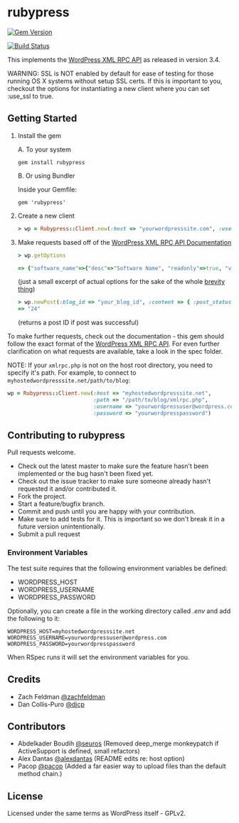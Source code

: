 # rubypress

[![Gem Version](https://badge.fury.io/rb/rubypress.png)](http://badge.fury.io/rb/rubypress)

[![Build Status](https://travis-ci.org/zachfeldman/rubypress.png)](https://travis-ci.org/zachfeldman/rubypress)

This implements the [WordPress XML RPC API](http://codex.wordpress.org/XML-RPC_WordPress_API) as released in version 3.4.

WARNING: SSL is NOT enabled by default for ease of testing for those running OS X systems without setup SSL certs. If this is important to you, checkout the options for instantiating a new client where you can set :use_ssl to true.


## Getting Started

1. Install the gem

    A. To your system

    `gem install rubypress`

    B. Or using Bundler

    Inside your Gemfile:

    `gem 'rubypress'`

2. Create a new client

   ```ruby
   > wp = Rubypress::Client.new(:host => "yourwordpresssite.com", :username => "yourwordpressuser@wordpress.com", :password => "yourwordpresspassword")
   ```

3. Make requests based off of the [WordPress XML RPC API Documentation](http://codex.wordpress.org/XML-RPC_WordPress_API)

    ```ruby
    > wp.getOptions

    => {"software_name"=>{"desc"=>"Software Name", "readonly"=>true, "value"=>"WordPress"}
    ```
    (just a small excerpt of actual options for the sake of the whole [brevity thing](http://3-akamai.tapcdn.com/images/thumbs/taps/2012/06/demotivational-poster-the-dude-or-the-dude-his-dudeness-el-duderino-if-you-re-not-into-the-whole-brevity-thing-3410281f-sz640x523-animate.jpg))

    ```ruby
    > wp.newPost(:blog_id => "your_blog_id", :content => { :post_status => "publish", :post_date => Time.now, :post_content => "What an awesome post", :post_title => "Woo Title" })
    => "24"
    ```

    (returns a post ID if post was successful)

To make further requests, check out the documentation - this gem should follow the exact format of the [WordPress XML RPC API](http://codex.wordpress.org/XML-RPC_WordPress_API). For even further clarification on what requests are available, take a look in the spec folder.

NOTE: If your `xmlrpc.php` is not on the host root directory, you need to
specify it's path. For example, to connect to `myhostedwordpresssite.net/path/to/blog`:

```ruby
wp = Rubypress::Client.new(:host => "myhostedwordpresssite.net",
                           :path => "/path/to/blog/xmlrpc.php",
                           :username => "yourwordpressuser@wordpress.com",
                           :password => "yourwordpresspassword")
```

## Contributing to rubypress

Pull requests welcome.

* Check out the latest master to make sure the feature hasn't been implemented or the bug hasn't been fixed yet.
* Check out the issue tracker to make sure someone already hasn't requested it and/or contributed it.
* Fork the project.
* Start a feature/bugfix branch.
* Commit and push until you are happy with your contribution.
* Make sure to add tests for it. This is important so we don't break it in a future version unintentionally.
* Submit a pull request

### Environment Variables

The test suite requires that the following environment variables be defined:

* WORDPRESS_HOST
* WORDPRESS_USERNAME
* WORDPRESS_PASSWORD

Optionally, you can create a file in the working directory called _.env_ and add the following to it:

```
WORDPRESS_HOST=myhostedwordpresssite.net
WORDPRESS_USERNAME=yourwordpressuser@wordpress.com
WORDPRESS_PASSWORD=yourwordpresspassword
```

When RSpec runs it will set the environment variables for you.

## Credits

* Zach Feldman [@zachfeldman](http://zfeldman.com)
* Dan Collis-Puro [@djcp](https://github.com/djcp)

## Contributors

* Abdelkader Boudih [@seuros](https://github.com/seuros) (Removed deep_merge monkeypatch if ActiveSupport is defined, small refactors)
* Alex Dantas [@alexdantas](https://github.com/alexdantas) (README edits re: host option)
* Pacop [@pacop](https://github.com/pacop) (Added a far easier way to upload files than the default method chain.)

## License

Licensed under the same terms as WordPress itself - GPLv2.

<!--
[![githalytics.com alpha](https://cruel-carlota.pagodabox.com/ed093654d3f4ac89d05750e3def34190 "githalytics.com")](http://githalytics.com/zachfeldman/rubypress) -->
